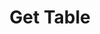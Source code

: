 ---
title: Get Table
excerpt: >-
  Retrieves detailed information about a specific table, identified by its name
  or unique identifier.
api:
  file: botpress-api.json
  operationId: getTable
deprecated: false
hidden: false
metadata:
  title: ''
  description: ''
  robots: index
next:
  description: ''
---